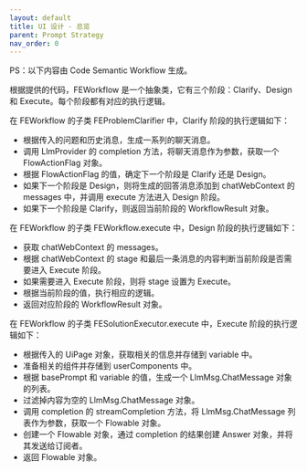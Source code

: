 ```yaml
---
layout: default
title: UI 设计 - 总览
parent: Prompt Strategy
nav_order: 0
---
```


PS：以下内容由 Code Semantic Workflow 生成。

根据提供的代码，FEWorkflow 是一个抽象类，它有三个阶段：Clarify、Design 和 Execute。每个阶段都有对应的执行逻辑。

在 FEWorkflow 的子类 FEProblemClarifier 中，Clarify 阶段的执行逻辑如下：

- 根据传入的问题和历史消息，生成一系列的聊天消息。
- 调用 LlmProvider 的 completion 方法，将聊天消息作为参数，获取一个 FlowActionFlag 对象。
- 根据 FlowActionFlag 的值，确定下一个阶段是 Clarify 还是 Design。
- 如果下一个阶段是 Design，则将生成的回答消息添加到 chatWebContext 的 messages 中，并调用 execute 方法进入 Design 阶段。
- 如果下一个阶段是 Clarify，则返回当前阶段的 WorkflowResult 对象。

在 FEWorkflow 的子类 FEWorkflow.execute 中，Design 阶段的执行逻辑如下：

- 获取 chatWebContext 的 messages。
- 根据 chatWebContext 的 stage 和最后一条消息的内容判断当前阶段是否需要进入 Execute 阶段。
- 如果需要进入 Execute 阶段，则将 stage 设置为 Execute。
- 根据当前阶段的值，执行相应的逻辑。
- 返回对应阶段的 WorkflowResult 对象。

在 FEWorkflow 的子类 FESolutionExecutor.execute 中，Execute 阶段的执行逻辑如下：

- 根据传入的 UiPage 对象，获取相关的信息并存储到 variable 中。
- 准备相关的组件并存储到 userComponents 中。
- 根据 basePrompt 和 variable 的值，生成一个 LlmMsg.ChatMessage 对象的列表。
- 过滤掉内容为空的 LlmMsg.ChatMessage 对象。
- 调用 completion 的 streamCompletion 方法，将 LlmMsg.ChatMessage 列表作为参数，获取一个 Flowable<String> 对象。
- 创建一个 Flowable<Answer> 对象，通过 completion 的结果创建 Answer 对象，并将其发送给订阅者。
- 返回 Flowable<Answer> 对象。
